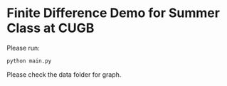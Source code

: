 # Finite Difference Demo for Summer Class at CUGB

Please run:
```Python
python main.py
```

Please check the data folder for graph.
